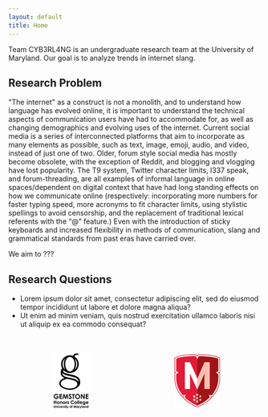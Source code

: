 ```yaml
---
layout: default
title: Home
---
```


Team CYB3RL4NG is an undergraduate research team at the University of Maryland. Our goal is to analyze trends in internet slang.

## Research Problem

"The internet" as a construct is not a monolith, and to understand how language has evolved online, it is important to understand the technical aspects of communication users have had to accommodate for, as well as changing demographics and evolving uses of the internet. Current social media is a series of interconnected platforms that aim to incorporate as many elements as possible, such as text, image, emoji, audio, and video, instead of just one of two. Older, forum style social media has mostly become obsolete, with the exception of Reddit, and blogging and vlogging have lost popularity. The T9 system, Twitter character limits, l337 speak, and forum-threading, are all examples of informal language in online spaces/dependent on digital context that have had long standing effects on how we communicate online (respectively: incorporating more numbers for faster typing speed, more acronyms to fit character limits, using stylistic spellings to avoid censorship, and the replacement of traditional lexical referents with the “@” feature.) Even with the introduction of sticky keyboards and increased flexibility in methods of communication, slang and grammatical standards from past eras have carried over.

We aim to ???

## Research Questions

- Lorem ipsum dolor sit amet, consectetur adipiscing elit, sed do eiusmod tempor incididunt ut labore et dolore magna aliqua?
- Ut enim ad minim veniam, quis nostrud exercitation ullamco laboris nisi ut aliquip ex ea commodo consequat?

<br>
<br>

<div style="display: flex; width: 100%; align-items: center; justify-content: space-around;">
  <div><a href="https://gemstone.umd.edu/"><img src="/assets/gemstone.png" alt="Gemstone logo"></a></div>
  <div><a href="https://honors.umd.edu/"><img src="/assets/umdhonors.png" alt="Honors College logo"></a></div>
</div>
